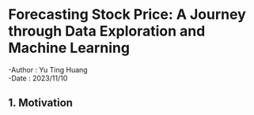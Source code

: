 # Forecasting Stock Price: A Journey through Data Exploration and Machine Learning
-Author : Yu Ting Huang  
-Date : 2023/11/10
## 1. Motivation
